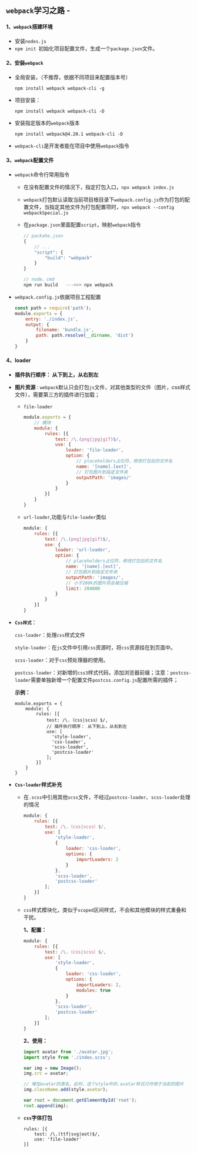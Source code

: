 ## `webpack`学习之路 - 

#### 1、`webpack`搭建环境

+ 安装`nodes.js`
+ `npm init `初始化项目配置文件，生成一个`package.json`文件。

#### 2、安装`webpack`

+ 全局安装，（不推荐，依据不同项目来配置版本号）

  `npm install webpack webpack-cli -g`

+ 项目安装：

  `npm install webpack webpack-cli -D`

+ 安装指定版本的`webpack`版本

  `npm install webpack@4.20.1 webpack-cli -D`

+ `webpack-cli`是开发者能在项目中使用`webpack`指令

#### 3、`webpack`配置文件

+ `webpack`命令行常用指令

  + 在没有配置文件的情况下，指定打包入口，`npx webpack index.js `

  + `webpack`打包默认读取当前项目根目录下`webpack.config.js`作为打包的配置文件，当指定其他文件为打包配置项时，`npx webpack --config webpackSpecial.js`

  + 在`package.json`里面配置`script`，映射`webpack`指令

    ```js
    // packahe.json
    {
        // ...
        "script": {
            "build": "webpack"
        }
    }
    
    // node、cmd 
    npm run build   --->>> npx webpack
    
    
    ```

    

+ `webpack.config.js`依据项目工程配置

  ```js
  const path = require('path');
  module.exports = {
      entry: './index.js',
      output: {
          filename: 'bundle.js',
          path: path.resolve(__dirname, 'dist')
      }
  }
  ```

#### 4、loader

+ **插件执行顺序： 从下到上，从右到左**

+ **图片资源**`：webpack`默认只会打包`js`文件，对其他类型的文件（图片，css样式文件），需要第三方的插件进行加载；

  - `file-loader`

    ```js
    module.exports = {
        // 模块
        module: {
            rules: [{
                test: /\.(png|jpg|gif)$/,
                use: {
                    loader: 'file-loader',
                    option: {
                        // placeholders占位符，修改打包后的文件名
                        name: '[name].[ext]',
                        // 打包图片到指定文件夹
                        outputPath: 'images/'
                    }
                }
            }]
        }
    }
    ```

  + `url-loader`,功能与`file-loader`类似	 

    ```js
    module: {
        rules: [{
            test: /\.(png|jpg|gif)$/,
            use: {
                loader: 'url-loader',
                option: {
                    // placeholders占位符，修改打包后的文件名
                    name: '[name].[ext]',
                    // 打包图片到指定文件夹
                    outputPath: 'images/',
                    // 小于200k的图片将会被压缩
                    limit: 204800
                }
            }
        }]
    }
    ```

+ **`Css样式`**：

  `css-loader`：处理`css`样式文件

  `style-loader`：在`js`文件中引用`css`资源时，将`css`资源挂在到页面中。

  `scss-loader`：对于`css`预处理器的使用。

  `postcss-loader`：对新增的`css3`样式代码，添加浏览器前缀；注意：`postcss-loader`需要单独新增一个配置文件`postcss.config.js`配置所需的插件；

  **示例：**

  ```
  module.exports = {
      module: {
          rules: [{
              test: /\.（css|scss）$/,
              // 插件执行顺序： 从下到上，从右到左
              use: [
              	'style-loader', 
              	'css-loader', 
              	'scss-loader', 
              	'postcss-loader'
              ];
          }]
      }
  }
  ```

+ **`Css-loader`样式补充**

  + 在`.scss`中引用其他`scss`文件，不经过`postcss-loader`、`scss-loader`处理的情况

    ```js
    module: {
        rules: [{
            test: /\.（css|scss）$/,
            use: [
                'style-loader', 
                {
                    loader: 'css-loader',
                    options: {
                    	importLoaders: 2	
                    }
                }, 
                'scss-loader', 
                'postcss-loader'
            ];
        }]
    }
    ```

  + `css`样式模块化，类似于`scoped`区间样式，不会和其他模块的样式重叠和干扰。

    **1、配置：**

    ```js
    module: {
        rules: [{
            test: /\.（css|scss）$/,
            use: [
                'style-loader', 
                {
                    loader: 'css-loader',
                    options: {
                    	importLoaders: 2,
                        modules: true
                    }
                }, 
                'scss-loader', 
                'postcss-loader'
            ];
        }]
    }
    ```

    **2、使用：**

    ```js
    import avatar from './avatar.jpg';
    import style from './index.scss';
    
    var img = new Image();
    img.src = avatar;
    
    // 增加avatar的类名，此时，这个style中的.avatar样式只作用于当前的图片
    img.className.add(style.avatar);
    
    var root = document.getElementById('root');
    root.append(img);	
    ```

  + **`css`字体打包**

    ```
    rules: [{
        test: /\.(ttf|svg|eot)$/,
        use: 'file-loader'
    }]
    ```

    
